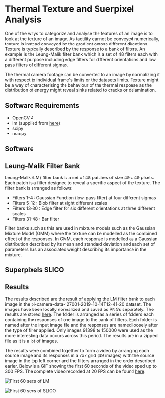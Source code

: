 # Thermal Texture and Suerpixel Analysis

One of the ways to categorize and analyse the features of an image is to look at the texture of an image. As tactility cannot be conveyed numerically, texture is instead conveyed by the gradient across different directions. Texture is typically described by the response to a bank of filters. An example is the Leung-Malik filter bank which is a set of 48 filters each with a different purpose including edge filters for different orientations and low pass filters of different sigmas.

The thermal camera footage can be converted to an image by normalizing it with respect to individual frame's limits or the datasets limits. Texture might be a way of characterising the behaviour of the thermal response as the distribution of energy might reveal sinks related to cracks or delamination.

## Software Requirements
  - OpenCV 4
  - lm (supplied from [here](https://github.com/CVDLBOT/LM_filter_bank_python_code))
  - scipy
  - numpy

## Software

## Leung-Malik Filter Bank

Leung-Malik (LM) filter bank is a set of 48 patches of size 49 x 49 pixels. Each patch is a filter designed to reveal a specific aspect of the texture. The filter bank is arranged as follows:
  - Filters 1-4 : Gaussian Function (low-pass filter) at four different sigmas
  - Filters 5-12 : Blob filter at eight different scales
  - Filters 13-30 : Edge filter for six different orientations at three different scales
  - Filters 31-48 : Bar filter

Filter banks such as this are used in mixture models such as the Gaussian Mixture Model (GMM) where the texture can be modelled as the combined effect of the responses. In GMM, each response is modelled as a Gaussian distribution described by its mean and standard deviation and each set of parameters has an associated weight describing its importance in the mixture.

## Superpixels SLICO

## Results

The results described are the result of applying the LM filter bank to each image in the pi-camera-data-127001-2019-10-14T12-41-20 dataset. The images have been locally normalized and saved as PNGs separately. The results are stored [here](pi-data-lm-response.7z). The folder is arranged as a series of folders each containing the responses of one image to the bank of filters. Each folder is named after the input image file and the responses are named loosely after the type of filter applied. Only images 91398 to 150000 were used as the more interesting data occurs across this period. The results are in a zipped file as it is a lot of images.

The results were combined together to form a video by arranging each source image and its responses in a 7x7 grid (49 images) with the source image in the top left corner and the filters arranged in the order described earler. Below is a GIF showing the first 60 seconds of the video sped up to 300 FPS. The complete video recorded at 20 FPS can be found [here](pi-texture-response.mp4).

![First 60 secs of LM](pi-texture-response-300.gif) 

![First 60 secs of SLICO](pi-thermal-slico-300.gif)
